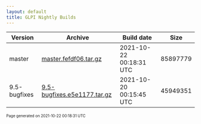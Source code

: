 ```yaml
---
layout: default
title: GLPI Nightly Builds
---
```


Version|Archive|Build date|Size
---|---|---|---
master|[master.fefdf06.tar.gz](master.fefdf06.tar.gz)|2021-10-22 00:18:31 UTC|85897779
9.5-bugfixes|[9.5-bugfixes.e5e1177.tar.gz](9.5-bugfixes.e5e1177.tar.gz)|2021-10-20 00:15:45 UTC|45949351

<font size="1">Page generated on 2021-10-22 00:18:31 UTC</font>
